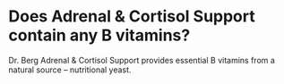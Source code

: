 # Does Adrenal & Cortisol Support contain any B vitamins?

Dr. Berg Adrenal & Cortisol Support provides essential B vitamins from a natural source – nutritional yeast.